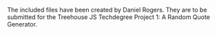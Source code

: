 The included files have been created by Daniel Rogers. They are to be submitted for the Treehouse JS Techdegree Project 1: A Random Quote Generator.